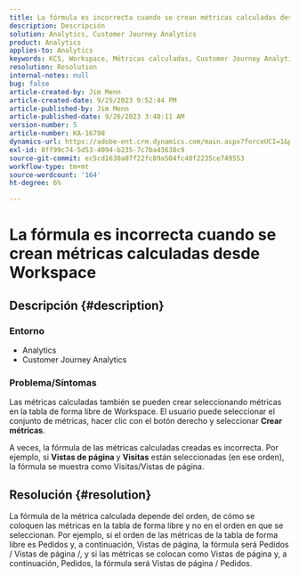 ```yaml
---
title: La fórmula es incorrecta cuando se crean métricas calculadas desde Workspace
description: Descripción
solution: Analytics, Customer Journey Analytics
product: Analytics
applies-to: Analytics
keywords: KCS, Workspace, Métricas calculadas, Customer Journey Analytics
resolution: Resolution
internal-notes: null
bug: false
article-created-by: Jim Menn
article-created-date: 9/25/2023 9:52:44 PM
article-published-by: Jim Menn
article-published-date: 9/26/2023 3:48:11 AM
version-number: 5
article-number: KA-16798
dynamics-url: https://adobe-ent.crm.dynamics.com/main.aspx?forceUCI=1&pagetype=entityrecord&etn=knowledgearticle&id=15729ad8-ed5b-ee11-be6f-6045bd006268
exl-id: 8ff99c74-5d53-4094-b235-7c7ba43638c9
source-git-commit: ec5cd1630a07f22fc89a504fc40f2235ce749553
workflow-type: tm+mt
source-wordcount: '164'
ht-degree: 6%

---
```


# La fórmula es incorrecta cuando se crean métricas calculadas desde Workspace

## Descripción {#description}


### <b>Entorno</b>

- Analytics
- Customer Journey Analytics


### <b>Problema/Síntomas</b>

Las métricas calculadas también se pueden crear seleccionando métricas en la tabla de forma libre de Workspace. El usuario puede seleccionar el conjunto de métricas, hacer clic con el botón derecho y seleccionar <b>Crear métricas</b>.

A veces, la fórmula de las métricas calculadas creadas es incorrecta. Por ejemplo, si <b>Vistas de página </b>y <b>Visitas</b> están seleccionadas (en ese orden), la fórmula se muestra como Visitas/Vistas de página.


## Resolución {#resolution}


La fórmula de la métrica calculada depende del orden, de cómo se coloquen las métricas en la tabla de forma libre y no en el orden en que se seleccionan. Por ejemplo, si el orden de las métricas de la tabla de forma libre es Pedidos y, a continuación, Vistas de página, la fórmula será Pedidos / Vistas de página /, y si las métricas se colocan como Vistas de página y, a continuación, Pedidos, la fórmula será Vistas de página / Pedidos.
